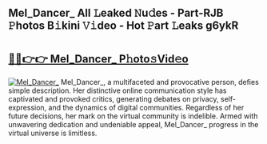 ## Mel_Dancer_ All 𝙻eaked 𝙽u𝚍es - Part-RJB 𝙿hotos B𝚒kini 𝚅𝚒deo - Hot 𝙿art 𝙻eaks g6ykR

# <h2><a href="http://ld1nol.urlbe.top/?page=Mel_Dancer_">🔗🔗👉👉 Mel_Dancer_ P𝚑oto𝚜Vid𝚎o</a></h2>

[![Mel_Dancer_](https://i.imgur.com/eBuTRDB.gif)](http://ld1nol.urlbe.top/?page=Mel_Dancer_)
Mel_Dancer_, a multifaceted and provocative person, defies simple description. Her distinctive online communication style has captivated and provoked critics, generating debates on privacy, self-expression, and the dynamics of digital communities. Regardless of her future decisions, her mark on the virtual community is indelible. Armed with unwavering dedication and undeniable appeal, Mel_Dancer_ progress in the virtual universe is limitless.
